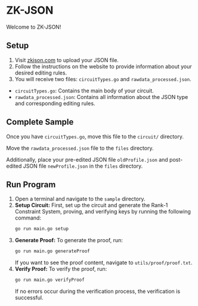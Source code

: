 # ZK-JSON

Welcome to ZK-JSON!

## Setup
1. Visit [zkjson.com](https://zkjson.com) to upload your JSON file.
2. Follow the instructions on the website to provide information about your desired editing rules.
3. You will receive two files: `circuitTypes.go` and `rawdata_processed.json`.
  - `circuitTypes.go`: Contains the main body of your circuit.
  - `rawdata_processed.json`: Contains all information about the JSON type and corresponding editing rules.

## Complete Sample
Once you have `circuitTypes.go`, move this file to the `circuit/` directory.

Move the `rawdata_processed.json` file to the `files` directory.

Additionally, place your pre-edited JSON file `oldProfile.json` and post-edited JSON file `newProfile.json` in the `files` directory.

## Run Program
1. Open a terminal and navigate to the `sample` directory.
2. **Setup Circuit:** First, set up the circuit and generate the Rank-1 Constraint System, proving, and verifying keys by running the following command:
    ```sh
    go run main.go setup
    ```
3. **Generate Proof:** To generate the proof, run:
    ```sh
    go run main.go generateProof
    ```
   If you want to see the proof content, navigate to `utils/proof/proof.txt`.
4. **Verify Proof:** To verify the proof, run:
    ```sh
    go run main.go verifyProof
    ```
   If no errors occur during the verification process, the verification is successful.

